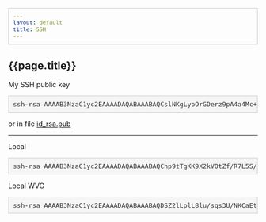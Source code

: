 ```yaml
---
layout: default
title: SSH
---
```


<style>
pre {
  display: block;
  padding: 8.5px;
  margin: 0 0 9px;
  font-size: 13px;
  word-break: break-all;
  word-wrap: break-word;
  color: #333333;
  background-color: whitesmoke;
  border: 1px solid #cccccc;
}
</style>

## {{page.title}}

My SSH public key

<pre>ssh-rsa AAAAB3NzaC1yc2EAAAADAQABAAABAQCslNKgLyoOrGDerz9pA4a4Mc+EquVzX52AkJZz+ecFCYZ4XQjcg2BK1P9xYfWzzl33fHow6pV/C6QC3Fgjw7txUeH7iQ5FjRVIlxiltfYJH4RvvtXcjqjk8uVDhEcw7bINVKVIS856Qn9jPwnHIhJtRJe9emE7YsJRmNSOtggYk/MaV2Ayx+9mcYnA/9SBy45FPHjMlxntoOkKqBThWE7Tjym44UNf44G8fd+kmNYzGw9T5IKpH1E1wMR+32QJBobX6d7k39jJe8lgHdsUYMbeJOFPKgbWlnx9VbkZh+seMSjhroTgniHjUl8wBFgw0YnhJ/90MgJJL4BToxu9PVnH ondrej@ondrejsika.com</pre>

or in file [id_rsa.pub](/static/content/ssh/id_rsa.pub)

---

Local

<pre>ssh-rsa AAAAB3NzaC1yc2EAAAADAQABAAABAQChp9tTgKK9X2kVOtZf/R7L5S/mNxbawCMRry3nOTEQ9fuskgz37M/8LX5Mu0j/sABAGOwKcKiQa8pvjv61K7yzvAsJ1lSBhY8/DsTetxUbnV6eEur0YkHMhrUmP3nrGAvJoObZz0OsuE1SN5syO44L+c3G/AOS/ErOVXbXlfdVVEa/r3uRFfDQeJE854tY2Hh4MApjjJN9r5znrUZnXCbrAMZ5VjOLS4O/eT3qahL1HOtYzmKBPuT3RgfB5Nj6TNI9y6C9MyeTadZP3PUOFgZqnoYKEFu9D6ntVQVxwydNAkuCebkVrNkIfeZGLRO0+328zZ5DLJBmZqg8ZhP4Hc/b ondrej@local</pre>

Local WVG

<pre>ssh-rsa AAAAB3NzaC1yc2EAAAADAQABAAABAQDSZ2lLplL8lu/sqs3U/NKCaEtf1kjhA7M2QkAdFgyAb0NKYNDhVR3XAWv/L5/kYnpM56tY4cf11zTcxLTaRXNwK9/fz2/+TSERoKs+XTItHzNtGEHAX8z24E4GDf2+lChYyqYpriDSwQ1buFKbGPf9yOf2/B/wKuwdBGzDuJcTQk+geEd3XViD/nq7NDUJxfr6KzpnF2lMww3HQot/kjjfKw7IUhg/TEKeHmDGJhSeMecbqkq1mWSU+AmwjKYCIulMzlIh97OFVqgEbL0WvX2RZkfu547btJkns4iAz6BfN6SrDOa4NdKYj3sSdNo8qs7vNT4HqREIZLkziccRrVgV ondrej@wvg.local</pre>


